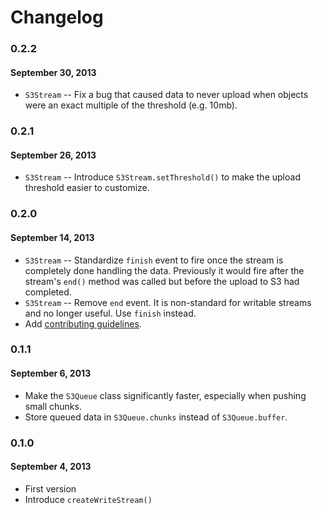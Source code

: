 # Changelog

### 0.2.2
#### September 30, 2013
* `S3Stream` -- Fix a bug that caused data to never upload when objects were an exact multiple of the threshold (e.g. 10mb).

### 0.2.1
#### September 26, 2013
* `S3Stream` -- Introduce `S3Stream.setThreshold()` to make the upload threshold easier to customize.

### 0.2.0
#### September 14, 2013
* `S3Stream` -- Standardize `finish` event to fire once the stream is completely done handling the data. Previously it would fire after the stream's `end()` method was called but before the upload to S3 had completed.
* `S3Stream` -- Remove `end` event. It is non-standard for writable streams and no longer useful. Use `finish` instead.
* Add [contributing guidelines](https://github.com/Obvious/canoe/blob/master/CONTRIBUTING.md).

### 0.1.1
#### September 6, 2013
* Make the `S3Queue` class significantly faster, especially when pushing small chunks.
* Store queued data in `S3Queue.chunks` instead of `S3Queue.buffer`.

### 0.1.0
#### September 4, 2013
* First version
* Introduce `createWriteStream()`
